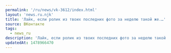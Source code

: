 ```yaml
---
permalink: '/ru/news/vk-3612/index.html'
layout: 'news.ru.njk'
title: 'Лайк, если ролик из твоих последних фото за неделю такой же.…'
source: ВКонтакте
tags:
  - news_ru
description: 'Лайк, если ролик из твоих последних фото за неделю такой же.…'
updatedAt: 1478966470
---
```

